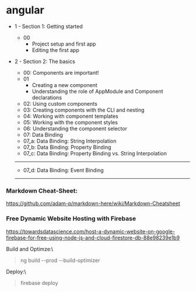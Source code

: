 # angular

* 1 - Section 1: Getting started
    * 00
        * Project setup and first app
        * Editing the first app

* 2 - Section 2: The basics
    * 00: Components are important!
    * 01
        * Creating a new component
        * Understanding the role of AppModule and Component declarations
    * 02: Using custom components
    * 03: Creating components with the CLI and nesting
    * 04: Working with component templates
    * 05: Working with the component styles
    * 06: Understanding the component selector
    * 07: Data Binding
    * 07_a: Data Binding: String Interpolation
    * 07_b: Data Binding: Property Binding
    * 07_c: Data Binding: Property Binding vs. String Interpolation

    ******************************************
    * 07_d: Data Binding: Event Binding
    ******************************************

### Markdown Cheat-Sheet:

https://github.com/adam-p/markdown-here/wiki/Markdown-Cheatsheet


### Free Dynamic Website Hosting with Firebase

https://towardsdatascience.com/host-a-dynamic-website-on-google-firebase-for-free-using-node-js-and-cloud-firestore-db-88e98239e1b9


Build and Optimze:\
>ng build --prod --build-optimizer

Deploy:\
>firebase deploy